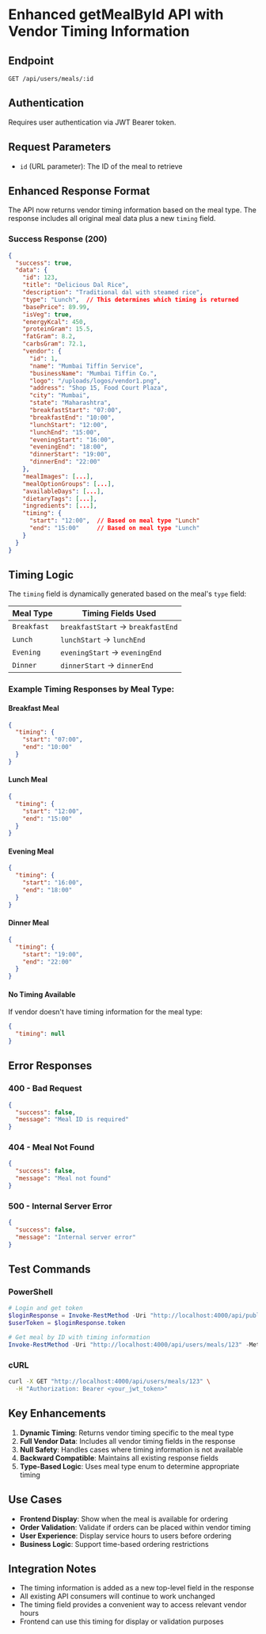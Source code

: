 # Enhanced getMealById API with Vendor Timing Information

## Endpoint
```
GET /api/users/meals/:id
```

## Authentication
Requires user authentication via JWT Bearer token.

## Request Parameters
- `id` (URL parameter): The ID of the meal to retrieve

## Enhanced Response Format

The API now returns vendor timing information based on the meal type. The response includes all original meal data plus a new `timing` field.

### Success Response (200)
```json
{
  "success": true,
  "data": {
    "id": 123,
    "title": "Delicious Dal Rice",
    "description": "Traditional dal with steamed rice",
    "type": "Lunch",  // This determines which timing is returned
    "basePrice": 89.99,
    "isVeg": true,
    "energyKcal": 450,
    "proteinGram": 15.5,
    "fatGram": 8.2,
    "carbsGram": 72.1,
    "vendor": {
      "id": 1,
      "name": "Mumbai Tiffin Service",
      "businessName": "Mumbai Tiffin Co.",
      "logo": "/uploads/logos/vendor1.png",
      "address": "Shop 15, Food Court Plaza",
      "city": "Mumbai",
      "state": "Maharashtra",
      "breakfastStart": "07:00",
      "breakfastEnd": "10:00",
      "lunchStart": "12:00",
      "lunchEnd": "15:00",
      "eveningStart": "16:00",
      "eveningEnd": "18:00",
      "dinnerStart": "19:00",
      "dinnerEnd": "22:00"
    },
    "mealImages": [...],
    "mealOptionGroups": [...],
    "availableDays": [...],
    "dietaryTags": [...],
    "ingredients": [...],
    "timing": {
      "start": "12:00",  // Based on meal type "Lunch"
      "end": "15:00"     // Based on meal type "Lunch"
    }
  }
}
```

## Timing Logic

The `timing` field is dynamically generated based on the meal's `type` field:

| Meal Type | Timing Fields Used |
|-----------|-------------------|
| `Breakfast` | `breakfastStart` → `breakfastEnd` |
| `Lunch` | `lunchStart` → `lunchEnd` |
| `Evening` | `eveningStart` → `eveningEnd` |
| `Dinner` | `dinnerStart` → `dinnerEnd` |

### Example Timing Responses by Meal Type:

#### Breakfast Meal
```json
{
  "timing": {
    "start": "07:00",
    "end": "10:00"
  }
}
```

#### Lunch Meal
```json
{
  "timing": {
    "start": "12:00", 
    "end": "15:00"
  }
}
```

#### Evening Meal
```json
{
  "timing": {
    "start": "16:00",
    "end": "18:00"
  }
}
```

#### Dinner Meal
```json
{
  "timing": {
    "start": "19:00",
    "end": "22:00"
  }
}
```

#### No Timing Available
If vendor doesn't have timing information for the meal type:
```json
{
  "timing": null
}
```

## Error Responses

### 400 - Bad Request
```json
{
  "success": false,
  "message": "Meal ID is required"
}
```

### 404 - Meal Not Found
```json
{
  "success": false,
  "message": "Meal not found"
}
```

### 500 - Internal Server Error
```json
{
  "success": false,
  "message": "Internal server error"
}
```

## Test Commands

### PowerShell
```powershell
# Login and get token
$loginResponse = Invoke-RestMethod -Uri "http://localhost:4000/api/public/user-login" -Method POST -ContentType "application/json" -Body '{"email":"john@example.com","password":"password123"}'
$userToken = $loginResponse.token

# Get meal by ID with timing information
Invoke-RestMethod -Uri "http://localhost:4000/api/users/meals/123" -Method GET -Headers @{Authorization="Bearer $userToken"}
```

### cURL
```bash
curl -X GET "http://localhost:4000/api/users/meals/123" \
  -H "Authorization: Bearer <your_jwt_token>"
```

## Key Enhancements

1. **Dynamic Timing**: Returns vendor timing specific to the meal type
2. **Full Vendor Data**: Includes all vendor timing fields in the response
3. **Null Safety**: Handles cases where timing information is not available
4. **Backward Compatible**: Maintains all existing response fields
5. **Type-Based Logic**: Uses meal type enum to determine appropriate timing

## Use Cases

- **Frontend Display**: Show when the meal is available for ordering
- **Order Validation**: Validate if orders can be placed within vendor timing
- **User Experience**: Display service hours to users before ordering
- **Business Logic**: Support time-based ordering restrictions

## Integration Notes

- The timing information is added as a new top-level field in the response
- All existing API consumers will continue to work unchanged
- The timing field provides a convenient way to access relevant vendor hours
- Frontend can use this timing for display or validation purposes